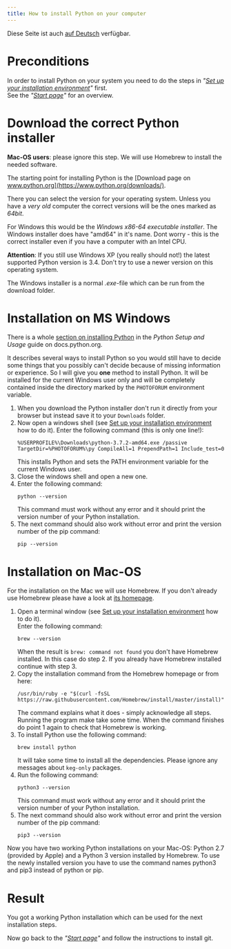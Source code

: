 ```yaml
---
title: How to install Python on your computer
---
```


Diese Seite ist auch [auf Deutsch](../pythonsetup_de) verfügbar.

# Preconditions

In order to install Python on your system you need to do the steps
in _"[Set up your installation environment](../envsetup)"_ first.   
See the _"[Start page](../index)"_ for an overview.

# Download the correct Python installer

**Mac-OS users**: please ignore this step. We will use Homebrew to install
the needed software.

The starting point for installing Python is the
[Download page on www.python.org](https://www.python.org/downloads/).

There you can select the version for your operating system. Unless you have a *very old*
computer the correct versions will be the ones marked as _64bit_.

For Windows this would be the *Windows x86-64 executable installer*.
The Windows installer does have "amd64" in it's name. Dont worry - this is the correct
installer even if you have a computer with an Intel CPU.

**Attention**: If you still use Windows XP (you really should not!) the latest supported
Python version is 3.4. Don't try to use a newer version on this operating system.

The Windows installer is a normal *.exe*-file which can be run from the download folder.

# Installation on MS Windows

There is a whole
[section on installing Python](https://docs.python.org/3/using/windows.html) in the
*Python Setup and Usage* guide on docs.python.org.

It describes several ways to install Python so you would still have to decide
some things that you possibly can't decide because of missing information or experience.
So I will give you **one** method to install Python. It will be installed for the current
Windows user only and will be completely contained inside the directory marked by the
`PHOTOFORUM` environment variable.

1. When you download the Python installer don't run it directly from your browser
   but instead save it to your `Downloads` folder.
2. Now open a windows shell (see [Set up your installation environment](../envsetup) how
   to do it). Enter the following command (this is only one line!):   
   ```Shell
   %USERPROFILE%\Downloads\python-3.7.2-amd64.exe /passive TargetDir=%PHOTOFORUM%\py CompileAll=1 PrependPath=1 Include_test=0
   ```
   This installs Python and sets the PATH environment variable for the current Windows
   user.
3. Close the windows shell and open a new one.
4. Enter the following command:   
   ```Shell
   python --version
   ```
   This command must work without any error and it should print the version number of
   your Python installation.
5. The next command should also work without error and print the version number
   of the pip command:   
   ```Shell
   pip --version
   ```

# Installation on Mac-OS

For the installation on the Mac we will use Homebrew. If you don't already use Homebrew
please have a look at [its homepage](https://brew.sh).

1. Open a terminal window (see [Set up your installation environment](../envsetup) how
   to do it).  
   Enter the following command:  
   ```Shell
   brew --version
   ```
   When the result is `brew: command not found` you don't have Homebrew installed. In this case
   do step 2.  If you already have Homebrew installed continue with step 3.
2. Copy the installation command from the Homebrew homepage or from here:  
   ```Shell
   /usr/bin/ruby -e "$(curl -fsSL https://raw.githubusercontent.com/Homebrew/install/master/install)"
   ```
   The command explains what it does - simply acknowledge all steps. Running the
   program make take some time. When the command finishes do point 1 again to check that
   Homebrew is working.
3. To install Python use the following command:   
   ```Shell
   brew install python
   ```
   It will take some time to install all the dependencies. Please ignore any messages about
   `keg-only` packages.
4. Run the following command:   
   ```Shell
   python3 --version
   ```
   This command must work without any error and it should print the version number of
   your Python installation.
5. The next command should also work without error and print the version number
   of the pip command:   
   ```Shell
   pip3 --version
   ```

Now you have two working Python installations on your Mac-OS:  Python 2.7 (provided by Apple)
and a Python 3 version installed by Homebrew. To use the newly installed version you have
to use the command names python3 and pip3 instead of python or pip.

# Result

You got a working Python installation which can be used for the next installation steps.

Now go back to the _"[Start page](../index)"_ and follow the instructions to install git.